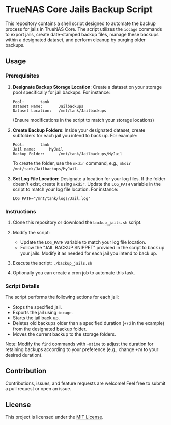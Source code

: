 # TrueNAS Core Jails Backup Script

This repository contains a shell script designed to automate the backup process for jails in TrueNAS Core. The script utilizes the `iocage` commands to export jails, create date-stamped backup files, manage these backups within a designated dataset, and perform cleanup by purging older backups.

## Usage

### Prerequisites

1. **Designate Backup Storage Location**: Create a dataset on your storage pool specifically for jail backups. For instance:
    ```
    Pool:       tank
    Dataset Name:       Jailbackups
    Dataset Location:   /mnt/tank/Jailbackups
    ```
    (Ensure modifications in the script to match your storage locations)

2. **Create Backup Folders**: Inside your designated dataset, create subfolders for each jail you intend to back up. For example:
    ```
    Pool:       tank
    Jail name:      MyJail
    Backup Folder:      /mnt/tank/Jailbackups/MyJail
    ```
    To create the folder, use the `mkdir` command, e.g., `mkdir /mnt/tank/Jailbackups/MyJail`.

3. **Set Log File Location**: Designate a location for your log files. If the folder doesn't exist, create it using `mkdir`. Update the `LOG_PATH` variable in the script to match your log file location. For instance:
    ```
    LOG_PATH="/mnt/tank/logs/Jail.log"
    ```

### Instructions

1. Clone this repository or download the `backup_jails.sh` script.

2. Modify the script:
    - Update the `LOG_PATH` variable to match your log file location.
    - Follow the "JAIL BACKUP SNIPPET" provided in the script to back up your jails. Modify it as needed for each jail you intend to back up.

3. Execute the script: `./backup_jails.sh`
4. Optionally you can create a cron job to automate this task.

### Script Details

The script performs the following actions for each jail:
- Stops the specified jail.
- Exports the jail using `iocage`.
- Starts the jail back up.
- Deletes old backups older than a specified duration (`+7d` in the example) from the designated backup folder.
- Moves the current backup to the storage folders.

Note: Modify the `find` commands with `-mtime` to adjust the duration for retaining backups according to your preference (e.g., change `+7d` to your desired duration).

## Contribution

Contributions, issues, and feature requests are welcome! Feel free to submit a pull request or open an issue.

## License

This project is licensed under the [MIT License](LICENSE).
